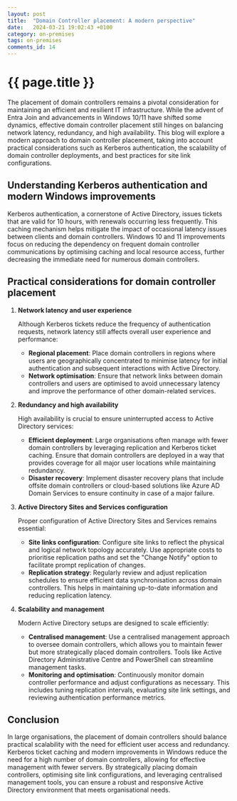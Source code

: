 ```yaml
---
layout: post
title:  "Domain Controller placement: A modern perspective"
date:   2024-03-21 19:02:43 +0100
category: on-premises
tags: on-premises
comments_id: 14
---
```

<h1>{{ page.title }}</h1>


The placement of domain controllers remains a pivotal consideration for maintaining an efficient and resilient IT infrastructure. While the advent of Entra Join and advancements in Windows 10/11 have shifted some dynamics, effective domain controller placement still hinges on balancing network latency, redundancy, and high availability. This blog will explore a modern approach to domain controller placement, taking into account practical considerations such as Kerberos authentication, the scalability of domain controller deployments, and best practices for site link configurations.

## Understanding Kerberos authentication and modern Windows improvements

Kerberos authentication, a cornerstone of Active Directory, issues tickets that are valid for 10 hours, with renewals occurring less frequently. This caching mechanism helps mitigate the impact of occasional latency issues between clients and domain controllers. Windows 10 and 11 improvements focus on reducing the dependency on frequent domain controller communications by optimising caching and local resource access, further decreasing the immediate need for numerous domain controllers.

## Practical considerations for domain controller placement

1. **Network latency and user experience**

   Although Kerberos tickets reduce the frequency of authentication requests, network latency still affects overall user experience and performance:
   - **Regional placement**: Place domain controllers in regions where users are geographically concentrated to minimise latency for initial authentication and subsequent interactions with Active Directory.
   - **Network optimisation**: Ensure that network links between domain controllers and users are optimised to avoid unnecessary latency and improve the performance of other domain-related services.

2. **Redundancy and high availability**

   High availability is crucial to ensure uninterrupted access to Active Directory services:
   - **Efficient deployment**: Large organisations often manage with fewer domain controllers by leveraging replication and Kerberos ticket caching. Ensure that domain controllers are deployed in a way that provides coverage for all major user locations while maintaining redundancy.
   - **Disaster recovery**: Implement disaster recovery plans that include offsite domain controllers or cloud-based solutions like Azure AD Domain Services to ensure continuity in case of a major failure.

3. **Active Directory Sites and Services configuration**

   Proper configuration of Active Directory Sites and Services remains essential:
   - **Site links configuration**: Configure site links to reflect the physical and logical network topology accurately. Use appropriate costs to prioritise replication paths and set the "Change Notify" option to facilitate prompt replication of changes.
   - **Replication strategy**: Regularly review and adjust replication schedules to ensure efficient data synchronisation across domain controllers. This helps in maintaining up-to-date information and reducing replication latency.

4. **Scalability and management**

   Modern Active Directory setups are designed to scale efficiently:
   - **Centralised management**: Use a centralised management approach to oversee domain controllers, which allows you to maintain fewer but more strategically placed domain controllers. Tools like Active Directory Administrative Centre and PowerShell can streamline management tasks.
   - **Monitoring and optimisation**: Continuously monitor domain controller performance and adjust configurations as necessary. This includes tuning replication intervals, evaluating site link settings, and reviewing authentication performance metrics.

## Conclusion

In large organisations, the placement of domain controllers should balance practical scalability with the need for efficient user access and redundancy. Kerberos ticket caching and modern improvements in Windows reduce the need for a high number of domain controllers, allowing for effective management with fewer servers. By strategically placing domain controllers, optimising site link configurations, and leveraging centralised management tools, you can ensure a robust and responsive Active Directory environment that meets organisational needs.
